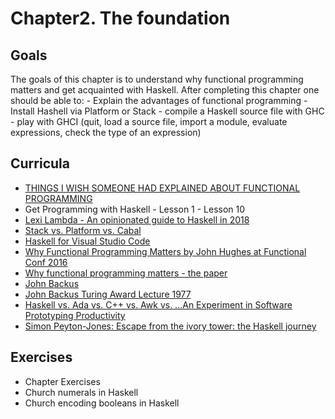 # Chapter2. The foundation

## Goals
  The goals of this chapter is to understand why functional programming matters and get acquainted with Haskell.
  After completing this chapter one should be able to:
    - Explain the advantages of functional programming
    - Install Hashell via Platform or Stack
    - compile a Haskell source file with GHC
    - play with GHCI (quit, load a source file, import a module, evaluate expressions, check the type of an expression)

## Curricula
  - [THINGS I WISH SOMEONE HAD EXPLAINED ABOUT FUNCTIONAL PROGRAMMING](https://jrsinclair.com/articles/2019/what-i-wish-someone-had-explained-about-functional-programming/)
  - Get Programming with Haskell - Lesson 1 - Lesson 10
  - [Lexi Lambda - An opinionated guide to Haskell in 2018](https://lexi-lambda.github.io/blog/2018/02/10/an-opinionated-guide-to-haskell-in-2018/)
  - [Stack vs. Platform vs. Cabal](https://stackoverflow.com/questions/48733970/how-to-install-haskell-platform-or-stack-in-2018-on-linux)
  - [Haskell for Visual Studio Code](https://marketplace.visualstudio.com/items?itemName=haskell.haskell)
  - [Why Functional Programming Matters by John Hughes at Functional Conf 2016](https://www.youtube.com/watch?v=XrNdvWqxBvA)
  - [Why functional programming matters - the paper](https://www.cs.kent.ac.uk/people/staff/dat/miranda/whyfp90.pdf)
  - [John Backus](https://en.wikipedia.org/wiki/John_Backus)
  - [John Backus Turing Award Lecture 1977](https://www.thocp.net/biographies/papers/backus_turingaward_lecture.pdf)
  - [Haskell vs. Ada vs. C++ vs. Awk vs. ...An Experiment in Software Prototyping Productivity](http://citeseerx.ist.psu.edu/viewdoc/download?doi=10.1.1.368.1058&rep=rep1&type=pdf)
  - [Simon Peyton-Jones: Escape from the ivory tower: the Haskell journey](https://www.youtube.com/watch?v=re96UgMk6GQ)


## Exercises
  - Chapter Exercises
  - Church numerals in Haskell
  - Church encoding booleans in Haskell
